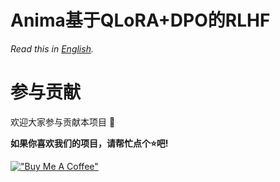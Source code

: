 # Anima基于QLoRA+DPO的RLHF


*Read this in [English](README_en.md).*


# 参与贡献

欢迎大家参与贡献本项目 🙏

**如果你喜欢我们的项目，请帮忙点个⭐吧!**

[!["Buy Me A Coffee"](https://www.buymeacoffee.com/assets/img/custom_images/orange_img.png)](https://bmc.link/lyogavinQ)






